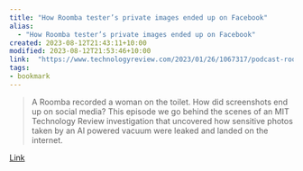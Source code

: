 ```yaml
---
title: "How Roomba tester’s private images ended up on Facebook"
alias:
  - "How Roomba tester’s private images ended up on Facebook"
created: 2023-08-12T21:43:11+10:00
modified: 2023-08-12T21:53:46+10:00
link:  "https://www.technologyreview.com/2023/01/26/1067317/podcast-roomba-irobot-robot-vacuums-artificial-intelligence-training-data-privacy-consent-agreement-misled/"
tags:
- bookmark
---
```


> A Roomba recorded a woman on the toilet. How did screenshots end up on social media? This episode we go behind the scenes of an MIT Technology Review investigation that uncovered how sensitive photos taken by an AI powered vacuum were leaked and landed on the internet.

[Link](https://www.technologyreview.com/2023/01/26/1067317/podcast-roomba-irobot-robot-vacuums-artificial-intelligence-training-data-privacy-consent-agreement-misled/)
